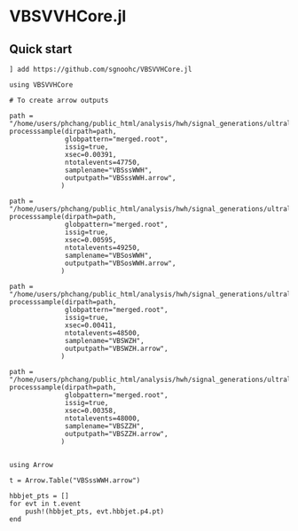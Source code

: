 # VBSVVHCore.jl

## Quick start

    ] add https://github.com/sgnoohc/VBSVVHCore.jl

    using VBSVVHCore

    # To create arrow outputs

    path = "/home/users/phchang/public_html/analysis/hwh/signal_generations/ultralegacy/merge/VBSssWWHAllHad";
    processsample(dirpath=path,
                  globpattern="merged.root",
                  issig=true,
                  xsec=0.00391,
                  ntotalevents=47750,
                  samplename="VBSssWWH",
                  outputpath="VBSssWWH.arrow",
                 )

    path = "/home/users/phchang/public_html/analysis/hwh/signal_generations/ultralegacy/merge/VBSosWWHAllHad";
    processsample(dirpath=path,
                  globpattern="merged.root",
                  issig=true,
                  xsec=0.00595,
                  ntotalevents=49250,
                  samplename="VBSosWWH",
                  outputpath="VBSosWWH.arrow",
                 )

    path = "/home/users/phchang/public_html/analysis/hwh/signal_generations/ultralegacy/merge/VBSWZHAllHad";
    processsample(dirpath=path,
                  globpattern="merged.root",
                  issig=true,
                  xsec=0.00411,
                  ntotalevents=48500,
                  samplename="VBSWZH",
                  outputpath="VBSWZH.arrow",
                 )

    path = "/home/users/phchang/public_html/analysis/hwh/signal_generations/ultralegacy/merge/VBSZZHAllHad";
    processsample(dirpath=path,
                  globpattern="merged.root",
                  issig=true,
                  xsec=0.00358,
                  ntotalevents=48000,
                  samplename="VBSZZH",
                  outputpath="VBSZZH.arrow",
                 )


    using Arrow

    t = Arrow.Table("VBSssWWH.arrow")

    hbbjet_pts = []
    for evt in t.event
        push!(hbbjet_pts, evt.hbbjet.p4.pt)
    end
